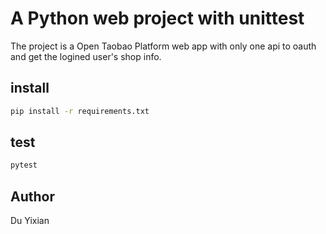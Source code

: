 # A Python web project with unittest

The project is a Open Taobao Platform web app with only one api to oauth and get the logined user's shop info.

## install

```bash
pip install -r requirements.txt
```

## test

```bash
pytest
```

## Author

Du Yixian
